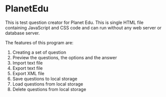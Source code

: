 # PlanetEdu
This is test question creator for Planet Edu. This is single HTML file containing JavaScript and CSS code and can run without any web server or database server.

The features of this program are:

1. Creating a set of question
2. Preview the questions, the options and the answer
3. Import text file
4. Export text file
5. Export XML file
6. Save questions to local storage
7. Load questions from local storage
8. Delete questions from local storage
